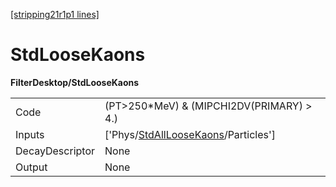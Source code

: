 [[stripping21r1p1 lines]](./stripping21r1p1-index)

# StdLooseKaons

**FilterDesktop/StdLooseKaons**

|                 |                                                                                             |
|-----------------|---------------------------------------------------------------------------------------------|
| Code            | (PT\>250\*MeV) & (MIPCHI2DV(PRIMARY) \> 4.)                                                 |
| Inputs          | ['Phys/[StdAllLooseKaons](./stripping21r1p1-commonparticles-stdallloosekaons)/Particles'] |
| DecayDescriptor | None                                                                                        |
| Output          | None                                                                                        |
